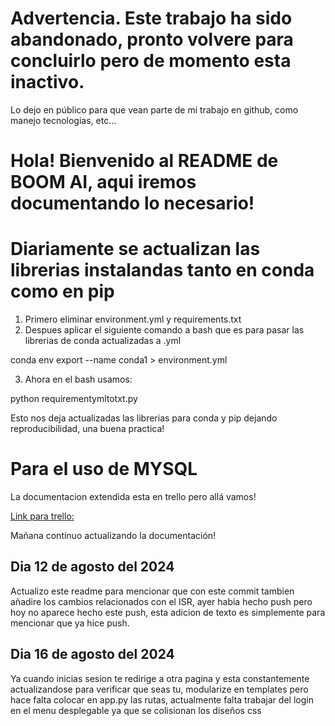 # Advertencia. Este trabajo ha sido abandonado, pronto volvere para concluirlo pero de momento esta inactivo.
Lo dejo en público para que vean parte de mi trabajo en github, como manejo tecnologias, etc...

# Hola! Bienvenido al README de BOOM AI, aqui iremos documentando lo necesario!

# Diariamente se actualizan las librerias instalandas tanto en conda como en pip

1. Primero eliminar environment.yml y requirements.txt
2. Despues aplicar el siguiente comando a bash que es para pasar las librerias de conda actualizadas a .yml

conda env export --name conda1 > environment.yml

3. Ahora en el bash usamos:

python requirementymltotxt.py

Esto nos deja actualizadas las librerias para conda y pip dejando reproducibilidad, una buena practica!

# Para el uso de MYSQL

La documentacion extendida esta en trello pero allá vamos!

[Link para trello:](https://trello.com/c/2tCY6VfI/12-mysql-en-wsl-comandos)

Mañana continuo actualizando la documentación!

## Dia 12 de agosto del 2024

Actualizo este readme para mencionar que con este commit tambien añadire los cambios relacionados con el ISR, ayer habia hecho push pero hoy no aparece hecho este push, esta adicion de texto es simplemente para mencionar que ya hice push.

## Dia 16 de agosto del 2024

Ya cuando inicias sesion te redirige a otra pagina y esta constantemente actualizandose para verificar que seas tu, modularize en templates pero hace falta colocar en app.py las rutas, actualmente falta trabajar del login en el menu desplegable ya que se colisionan los diseños css
